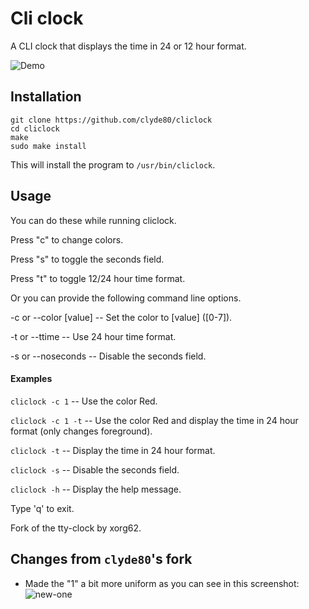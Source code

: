 # Cli clock

A CLI clock that displays the time in 24 or 12 hour format.

![Demo](http://i.imgur.com/pCrdAci.gif)

## Installation

    git clone https://github.com/clyde80/cliclock
    cd cliclock
    make
    sudo make install

This will install the program to `/usr/bin/cliclock`.

## Usage

You can do these while running cliclock.

Press "c" to change colors.

Press "s" to toggle the seconds field.

Press "t" to toggle 12/24 hour time format.

Or you can provide the following command line options.

-c or --color [value] -- Set the color to [value] ([0-7]).

-t or --ttime -- Use 24 hour time format.

-s or --noseconds -- Disable the seconds field.

#### Examples

`cliclock -c 1` -- Use the color Red.

`cliclock -c 1 -t` -- Use the color Red and display the time in 24 hour format (only changes foreground).

`cliclock -t` -- Display the time in 24 hour format.

`cliclock -s` -- Disable the seconds field.

`cliclock -h` -- Display the help message.

Type 'q' to exit.

Fork of the tty-clock by xorg62.

## Changes from `clyde80`'s fork
- Made the "1" a bit more uniform as you can see in this screenshot: ![new-one](https://cdn.zp4rker.com/Screen_Shot_2021-07-05_at_10.45.11.png)
